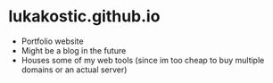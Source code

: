 # lukakostic.github.io

- Portfolio website
- Might be a blog in the future
- Houses some of my web tools (since im too cheap to buy multiple domains or an actual server)
